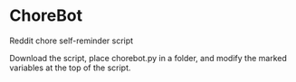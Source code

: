 # ChoreBot
Reddit chore self-reminder script

Download the script, place chorebot.py in a folder, and modify the marked variables at the top of the script.
